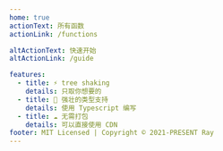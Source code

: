 ```yaml
---
home: true
actionText: 所有函数
actionLink: /functions

altActionText: 快速开始
altActionLink: /guide

features:
  - title: ⚡ tree shaking
    details: 只取你想要的
  - title: 🦾 强壮的类型支持
    details: 使用 Typescript 编写
  - title: ☁️ 无需打包
    details: 可以直接使用 CDN
footer: MIT Licensed | Copyright © 2021-PRESENT Ray
---
```

